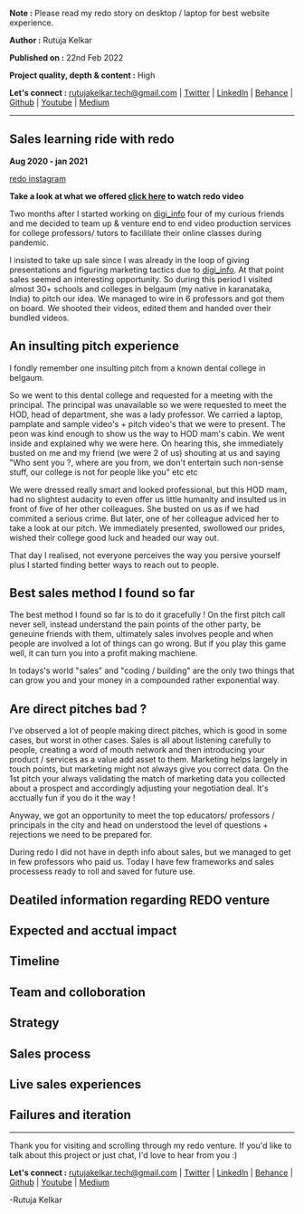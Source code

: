 **Note :** Please read my redo story on desktop / laptop for best website experience.

**Author :** Rutuja Kelkar

**Published on :** 22nd Feb 2022

**Project quality, depth & content :** High 

**Let's connect :** 
rutujakelkar.tech@gmail.com | [Twitter](https://twitter.com/therutujakelkar) | [Linkedln](https://www.linkedin.com/in/rutuja-kelkar/) | [Behance](https://www.behance.net/RutujaKelkarDesigns) | [Github](https://github.com/Rutuja-Kelkar) | [Youtube](https://www.youtube.com/channel/UCiqB7um9VmhUrFlUv-6X4LQ) | [Medium](https://medium.com/@Rutuja.Kelkar)

**********************************************************************************************************************************************************************************

## Sales learning ride with redo
**Aug 2020 - jan 2021**

[redo instagram](https://www.instagram.com/redo_onestopsolution/)

**Take a look at what we offered [click here](https://youtu.be/VEo1wubjwgs) to watch redo video**

Two months after I started working on [digi_info](https://rutuja-kelkar.github.io/digi_info/) four of my curious friends and me decided to team up & venture end to end video production services for college professors/ tutors to facililate their online classes during pandemic.

I insisted to take up sale since I was already in the loop of giving presentations and figuring marketing tactics due to [digi_info](https://rutuja-kelkar.github.io/digi_info/). At that point sales seemed an interesting opportunity. So during this period I visited almost 30+ schools and colleges in belgaum (my native in karanataka, India) to pitch our idea. We managed to wire in 6 professors and got them on board. We shooted their videos, edited them and handed over their bundled videos.

## An insulting pitch experience 
I fondly remember one insulting pitch from a known dental college in belgaum.

So we went to this dental college and requested for a meeting with the principal. The principal was unavailable so we were requested to meet the HOD, head of department, she was a lady professor. We carried a laptop, pamplate and sample video's + pitch video's that we were to present. The peon was kind enough to show us the way to HOD mam's cabin. We went inside and explained why we were here. On hearing this, she immediately busted on me and my friend (we were 2 of us) shouting at us and saying "Who sent you ?, where are you from, we don't entertain such non-sense stuff, our college is not for people like you" etc etc 

We were dressed really smart and looked professional, but this HOD mam, had no slightest audacity to even offer us little humanity and insulted us in front of five of her other colleagues. She busted on us as if we had commited a serious crime. But later, one of her colleague adviced her to take a look at our pitch. We immediately presented, swollowed our prides, wished their college good luck and headed our way out.

That day I realised, not everyone perceives the way you persive yourself plus I started finding better ways to reach out to people.

## Best sales method I found so far

The best method I found so far is to do it gracefully ! On the first pitch call never sell, instead understand the pain points of the other party, be geneuine friends with them, ultimately sales involves people and when people are involved a lot of things can go wrong. But if you play this game well, it can turn you into a profit making machiene.

In todays's world "sales" and "coding / building" are the only two things that can grow you and your money in a compounded rather exponential way.

## Are direct pitches bad ?
I've observed a lot of people making direct pitches, which is good in some cases, but worst in other cases. Sales is all about listening carefully to people, creating a word of mouth network and then introducing your product / services as a value add asset to them. Marketing helps largely in touch points, but marketing might not always give you correct data. On the 1st pitch your always validating the match of marketing data you collected  about a prospect and accordingly adjusting your negotiation deal. It's acctually fun if you do it the way !

Anyway, we got an opportunity to meet the top educators/ professors / principals in the city and head on understood the level of questions + rejections we need to be prepared for.

During redo I did not have in depth info about sales, but we managed to get in few professors who paid us. Today I have few frameworks and sales processess ready to roll and saved for future use.

## Deatiled information regarding REDO venture

## Expected and acctual impact

## Timeline 

## Team and colloboration 

## Strategy

## Sales process

## Live sales experiences 

## Failures and iteration

***********************************************************************************************************************************************************************************

Thank you for visiting and scrolling through my redo venture. If you'd like to talk about this project or just chat, I'd love to hear from you :)


**Let's connect :** 
rutujakelkar.tech@gmail.com | [Twitter](https://twitter.com/therutujakelkar) | [Linkedln](https://www.linkedin.com/in/rutuja-kelkar/) | [Behance](https://www.behance.net/RutujaKelkarDesigns) | [Github](https://github.com/Rutuja-Kelkar) | [Youtube](https://www.youtube.com/channel/UCiqB7um9VmhUrFlUv-6X4LQ) | [Medium](https://medium.com/@Rutuja.Kelkar)

-Rutuja Kelkar




